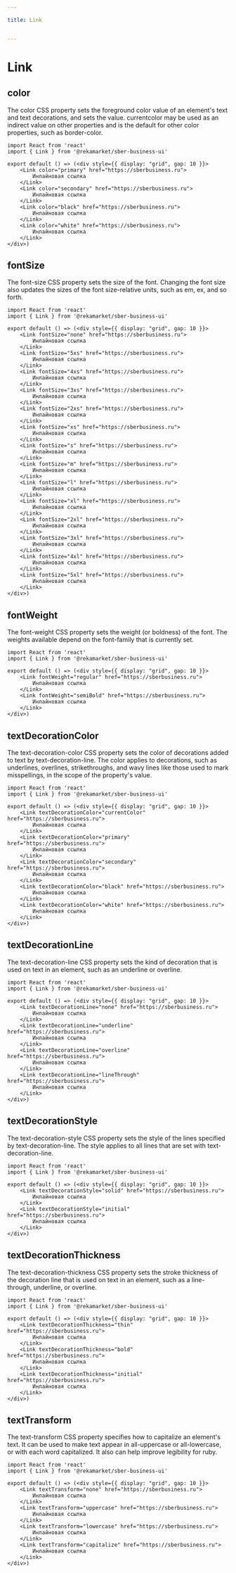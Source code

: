 ```yaml
---

title: Link


---
```


# Link

## color
The color CSS property sets the foreground color value of an element's text and text decorations, and sets the <currentcolor> value. currentcolor may be used as an indirect value on other properties and is the default for other color properties, such as border-color.

```tsx
import React from 'react'
import { Link } from '@rekamarket/sber-business-ui'

export default () => (<div style={{ display: "grid", gap: 10 }}>
	<Link color="primary" href="https://sberbusiness.ru">
		Инлайновая ссылка
	</Link>
	<Link color="secondary" href="https://sberbusiness.ru">
		Инлайновая ссылка
	</Link>
	<Link color="black" href="https://sberbusiness.ru">
		Инлайновая ссылка
	</Link>
	<Link color="white" href="https://sberbusiness.ru">
		Инлайновая ссылка
	</Link>
</div>)
```

## fontSize
The font-size CSS property sets the size of the font. Changing the font size also updates the sizes of the font size-relative <length> units, such as em, ex, and so forth.

```tsx
import React from 'react'
import { Link } from '@rekamarket/sber-business-ui'

export default () => (<div style={{ display: "grid", gap: 10 }}>
	<Link fontSize="none" href="https://sberbusiness.ru">
		Инлайновая ссылка
	</Link>
	<Link fontSize="5xs" href="https://sberbusiness.ru">
		Инлайновая ссылка
	</Link>
	<Link fontSize="4xs" href="https://sberbusiness.ru">
		Инлайновая ссылка
	</Link>
	<Link fontSize="3xs" href="https://sberbusiness.ru">
		Инлайновая ссылка
	</Link>
	<Link fontSize="2xs" href="https://sberbusiness.ru">
		Инлайновая ссылка
	</Link>
	<Link fontSize="xs" href="https://sberbusiness.ru">
		Инлайновая ссылка
	</Link>
	<Link fontSize="s" href="https://sberbusiness.ru">
		Инлайновая ссылка
	</Link>
	<Link fontSize="m" href="https://sberbusiness.ru">
		Инлайновая ссылка
	</Link>
	<Link fontSize="l" href="https://sberbusiness.ru">
		Инлайновая ссылка
	</Link>
	<Link fontSize="xl" href="https://sberbusiness.ru">
		Инлайновая ссылка
	</Link>
	<Link fontSize="2xl" href="https://sberbusiness.ru">
		Инлайновая ссылка
	</Link>
	<Link fontSize="3xl" href="https://sberbusiness.ru">
		Инлайновая ссылка
	</Link>
	<Link fontSize="4xl" href="https://sberbusiness.ru">
		Инлайновая ссылка
	</Link>
	<Link fontSize="5xl" href="https://sberbusiness.ru">
		Инлайновая ссылка
	</Link>
</div>)
```

## fontWeight
The font-weight CSS property sets the weight (or boldness) of the font. The weights available depend on the font-family that is currently set.

```tsx
import React from 'react'
import { Link } from '@rekamarket/sber-business-ui'

export default () => (<div style={{ display: "grid", gap: 10 }}>
	<Link fontWeight="regular" href="https://sberbusiness.ru">
		Инлайновая ссылка
	</Link>
	<Link fontWeight="semiBold" href="https://sberbusiness.ru">
		Инлайновая ссылка
	</Link>
</div>)
```

## textDecorationColor
The text-decoration-color CSS property sets the color of decorations added to text by text-decoration-line. The color applies to decorations, such as underlines, overlines, strikethroughs, and wavy lines like those used to mark misspellings, in the scope of the property's value.

```tsx
import React from 'react'
import { Link } from '@rekamarket/sber-business-ui'

export default () => (<div style={{ display: "grid", gap: 10 }}>
	<Link textDecorationColor="currentColor" href="https://sberbusiness.ru">
		Инлайновая ссылка
	</Link>
	<Link textDecorationColor="primary" href="https://sberbusiness.ru">
		Инлайновая ссылка
	</Link>
	<Link textDecorationColor="secondary" href="https://sberbusiness.ru">
		Инлайновая ссылка
	</Link>
	<Link textDecorationColor="black" href="https://sberbusiness.ru">
		Инлайновая ссылка
	</Link>
	<Link textDecorationColor="white" href="https://sberbusiness.ru">
		Инлайновая ссылка
	</Link>
</div>)
```

## textDecorationLine
The text-decoration-line CSS property sets the kind of decoration that is used on text in an element, such as an underline or overline.

```tsx
import React from 'react'
import { Link } from '@rekamarket/sber-business-ui'

export default () => (<div style={{ display: "grid", gap: 10 }}>
	<Link textDecorationLine="none" href="https://sberbusiness.ru">
		Инлайновая ссылка
	</Link>
	<Link textDecorationLine="underline" href="https://sberbusiness.ru">
		Инлайновая ссылка
	</Link>
	<Link textDecorationLine="overline" href="https://sberbusiness.ru">
		Инлайновая ссылка
	</Link>
	<Link textDecorationLine="lineThrough" href="https://sberbusiness.ru">
		Инлайновая ссылка
	</Link>
</div>)
```

## textDecorationStyle
The text-decoration-style CSS property sets the style of the lines specified by text-decoration-line. The style applies to all lines that are set with text-decoration-line.

```tsx
import React from 'react'
import { Link } from '@rekamarket/sber-business-ui'

export default () => (<div style={{ display: "grid", gap: 10 }}>
	<Link textDecorationStyle="solid" href="https://sberbusiness.ru">
		Инлайновая ссылка
	</Link>
	<Link textDecorationStyle="initial" href="https://sberbusiness.ru">
		Инлайновая ссылка
	</Link>
</div>)
```

## textDecorationThickness
The text-decoration-thickness CSS property sets the stroke thickness of the decoration line that is used on text in an element, such as a line-through, underline, or overline.

```tsx
import React from 'react'
import { Link } from '@rekamarket/sber-business-ui'

export default () => (<div style={{ display: "grid", gap: 10 }}>
	<Link textDecorationThickness="thin" href="https://sberbusiness.ru">
		Инлайновая ссылка
	</Link>
	<Link textDecorationThickness="bold" href="https://sberbusiness.ru">
		Инлайновая ссылка
	</Link>
	<Link textDecorationThickness="initial" href="https://sberbusiness.ru">
		Инлайновая ссылка
	</Link>
</div>)
```

## textTransform
The text-transform CSS property specifies how to capitalize an element's text. It can be used to make text appear in all-uppercase or all-lowercase, or with each word capitalized. It also can help improve legibility for ruby.

```tsx
import React from 'react'
import { Link } from '@rekamarket/sber-business-ui'

export default () => (<div style={{ display: "grid", gap: 10 }}>
	<Link textTransform="none" href="https://sberbusiness.ru">
		Инлайновая ссылка
	</Link>
	<Link textTransform="uppercase" href="https://sberbusiness.ru">
		Инлайновая ссылка
	</Link>
	<Link textTransform="lowercase" href="https://sberbusiness.ru">
		Инлайновая ссылка
	</Link>
	<Link textTransform="capitalize" href="https://sberbusiness.ru">
		Инлайновая ссылка
	</Link>
</div>)
```

